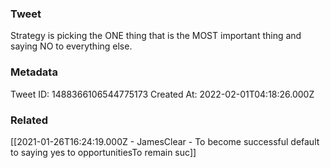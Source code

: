 ### Tweet
Strategy is picking the ONE thing that is the MOST important thing and saying NO to everything else.

### Metadata
Tweet ID: 1488366106544775173
Created At: 2022-02-01T04:18:26.000Z

### Related
[[2021-01-26T16:24:19.000Z - JamesClear - To become successful default to saying yes to opportunitiesTo remain suc]]

